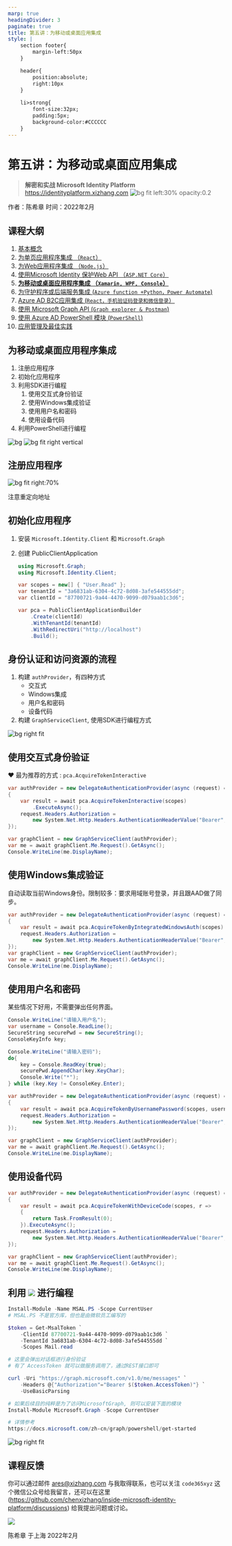 ```yaml
---
marp: true
headingDivider: 3
paginate: true
title: 第五讲：为移动或桌面应用集成
style: |
    section footer{
        margin-left:50px
    }

    header{
        position:absolute;
        right:10px
    }
    
    li>strong{
        font-size:32px;
        padding:5px;
        background-color:#CCCCCC
    }
---
```


# 第五讲：为移动或桌面应用集成
> **解密和实战 Microsoft Identity Platform**  https://identityplatform.xizhang.com
![bg fit left:30% opacity:0.2](images/aad.png)


作者：陈希章
时间：2022年2月


## 课程大纲
<!--
footer: '**解密和实战 Microsoft Identity Platform**  https://identityplatform.xizhang.com'
-->

1. [基本概念](module1-overview.md)
1. [为单页应用程序集成 （`React`）](module2-spa.md)
1. [为Web应用程序集成 （`Node.js`）](module3-webapp.md)
1. [使用Microsoft Identity 保护Web API （`ASP.NET Core`）](module4-webapi.md)
1. **[为移动或桌面应用程序集成 （`Xamarin, WPF, Console`）](module5-desktop-mobile.md)**
1. [为守护程序或后端服务集成 (`Azure function +Python，Power Automate`)](module6-deamon-service.md)
1. [Azure AD B2C应用集成 (`React，手机验证码登录和微信登录`） ](module7-b2c.md)
1. [使用 Microsoft Graph API (`Graph explorer & Postman`)](module8-msgraph.md)
1. [使用 Azure AD PowerShell 模块 (`PowerShell`)](module9-powershell.md)
1. [应用管理及最佳实践](module10-bestpractices.md)

## <!-- fit --> 为移动或桌面应用程序集成

1. 注册应用程序
1. 初始化应用程序
1. 利用SDK进行编程
    1. 使用交互式身份验证
    1. 使用Windows集成验证
    1. 使用用户名和密码
    1. 使用设备代码
1. 利用PowerShell进行编程


![bg](images/ios-andorid.png)
![bg fit right vertical](images/winui.png)


## 注册应用程序
<!-- _footer: '' -->
![bg fit right:70%](images/azuread-app-desktop.png)

注意重定向地址

## 初始化应用程序

1. 安装 `Microsoft.Identity.Client` 和 `Microsoft.Graph`
1. 创建 PublicClientApplication

    ```csharp
    using Microsoft.Graph;
    using Microsoft.Identity.Client;

    var scopes = new[] { "User.Read" };
    var tenantId = "3a6831ab-6304-4c72-8d08-3afe544555dd";
    var clientId = "87700721-9a44-4470-9099-d079aab1c3d6";

    var pca = PublicClientApplicationBuilder
        .Create(clientId)
        .WithTenantId(tenantId)
        .WithRedirectUri("http://localhost")
        .Build();

    ```

## 身份认证和访问资源的流程
<!-- _footer: '' -->
1. 构建 `authProvider`，有四种方式
    - 交互式 
    - Windows集成 
    - 用户名和密码 
    - 设备代码
1. 构建 `GraphServiceClient`, 使用SDK进行编程方式

![bg right fit](images/azuread-desktop-advance.png)

## 使用交互式身份验证

:heart: 最为推荐的方式 : `pca.AcquireTokenInteractive`  

```csharp
var authProvider = new DelegateAuthenticationProvider(async (request) =>
{
    var result = await pca.AcquireTokenInteractive(scopes)
        .ExecuteAsync();
    request.Headers.Authorization =
        new System.Net.Http.Headers.AuthenticationHeaderValue("Bearer", result.AccessToken);
});

var graphClient = new GraphServiceClient(authProvider);
var me = await graphClient.Me.Request().GetAsync();
Console.WriteLine(me.DisplayName);
```

## 使用Windows集成验证

自动读取当前Windows身份。限制较多：要求用域账号登录，并且跟AAD做了同步。

```csharp
var authProvider = new DelegateAuthenticationProvider(async (request) =>
{
    var result = await pca.AcquireTokenByIntegratedWindowsAuth(scopes).ExecuteAsync();
    request.Headers.Authorization =
        new System.Net.Http.Headers.AuthenticationHeaderValue("Bearer", result.AccessToken);
});
var graphClient = new GraphServiceClient(authProvider);
var me = await graphClient.Me.Request().GetAsync();
Console.WriteLine(me.DisplayName);

```

## 使用用户名和密码
<!-- _footer: '' -->
某些情况下好用，不需要弹出任何界面。
```csharp
Console.WriteLine("请输入用户名");
var username = Console.ReadLine();
SecureString securePwd = new SecureString();
ConsoleKeyInfo key;

Console.WriteLine("请输入密码");
do{
    key = Console.ReadKey(true);
    securePwd.AppendChar(key.KeyChar);
    Console.Write("*");
} while (key.Key != ConsoleKey.Enter);

var authProvider = new DelegateAuthenticationProvider(async (request) =>
{
    var result = await pca.AcquireTokenByUsernamePassword(scopes, username, securePwd).ExecuteAsync();
    request.Headers.Authorization =
        new System.Net.Http.Headers.AuthenticationHeaderValue("Bearer", result.AccessToken);
});

var graphClient = new GraphServiceClient(authProvider);
var me = await graphClient.Me.Request().GetAsync();
Console.WriteLine(me.DisplayName);
```

## 使用设备代码

```csharp
var authProvider = new DelegateAuthenticationProvider(async (request) =>
{
    var result = await pca.AcquireTokenWithDeviceCode(scopes, r =>
    {
        return Task.FromResult(0);
    }).ExecuteAsync();
    request.Headers.Authorization =
        new System.Net.Http.Headers.AuthenticationHeaderValue("Bearer", result.AccessToken);
});

var graphClient = new GraphServiceClient(authProvider);
var me = await graphClient.Me.Request().GetAsync();
Console.WriteLine(me.DisplayName);

```


## 利用 ![](images/powershell.png) 进行编程

```powershell
Install-Module -Name MSAL.PS -Scope CurrentUser
# MSAL.PS 不是官方库，但也是由微软员工编写的

$token = Get-MsalToken `
    -ClientId 87700721-9a44-4470-9099-d079aab1c3d6 `
    -TenantId 3a6831ab-6304-4c72-8d08-3afe544555dd `
    -Scopes Mail.read

# 这里会弹出对话框进行身份验证
# 有了 AccessToken 就可以做服务调用了，通过REST接口即可

curl -Uri "https://graph.microsoft.com/v1.0/me/messages" `
    -Headers @{"Authorization"="Bearer $($token.AccessToken)"} `
    -UseBasicParsing

# 如果后续目的纯粹是为了访问MicrosoftGraph, 则可以安装下面的模块 
Install-Module Microsoft.Graph -Scope CurrentUser

# 详情参考 
https://docs.microsoft.com/zh-cn/graph/powershell/get-started
```

![bg right fit](images/get-msal-token.png)




## 课程反馈

你可以通过邮件 <ares@xizhang.com> 与我取得联系，也可以关注 `code365xyz` 这个微信公众号给我留言，还可以在这里 (<https://github.com/chenxizhang/inside-microsoft-identity-platform/discussions>) 给我提出问题或讨论。

![](images/code365xyz.jpg)


陈希章 于上海
2022年2月